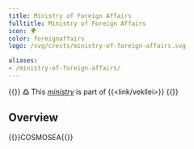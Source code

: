 ```yaml
---
title: Ministry of Foreign Affairs
fulltitle: Ministry of Foreign Affairs
icon: 🌍
color: foreignaffairs
logo: /svg/crests/ministry-of-foreign-affairs.svg

aliases:
- /ministry-of-foreign-affairs/
---
```

{{<note>}}
߷ This *[ministry](/ministries/)* is part of {{<link/vekllei>}}
{{</note>}}

## Overview
{{<boxtag teal>}}COSMOSEA{{</boxtag>}}
